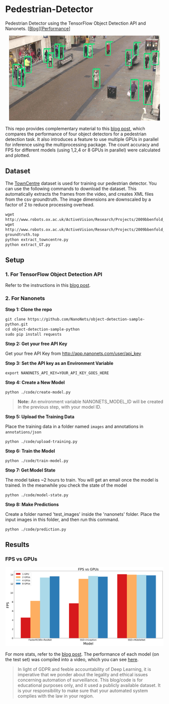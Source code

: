 # Pedestrian-Detector

Pedestrian Detector using the TensorFlow Object Detection API and Nanonets. [[Blog](https://medium.com/nanonets/how-to-automate-surveillance-easily-with-deep-learning-4eb4fa0cd68d)][[Performance](https://www.youtube.com/watch?v=0hWW6FVcFAo)]

<p align="center">
  <img src="/output.gif" alt="Pedestrian Detector in action"></img>
</p>

This repo provides complementary material to this [blog post](https://medium.com/nanonets/how-to-automate-surveillance-easily-with-deep-learning-4eb4fa0cd68d), which compares the performance of four object detectors for a pedestrian detection task. It also introduces a feature to use multiple GPUs in parallel for inference using the multiprocessing package. The count accuracy and FPS for different models (using 1,2,4 or 8 GPUs in parallel) were calculated and plotted.

## Dataset
The [TownCentre](http://www.robots.ox.ac.uk/ActiveVision/Research/Projects/2009bbenfold_headpose/project.html#datasets) dataset is used for training our pedestrian detector. You can use the following commands to download the dataset. This automatically extracts the frames from the video, and creates XML files from the csv groundtruth. The image dimensions are downscaled by a factor of 2 to reduce processing overhead.
```
wget http://www.robots.ox.ac.uk/ActiveVision/Research/Projects/2009bbenfold_headpose/Datasets/TownCentreXVID.avi
wget http://www.robots.ox.ac.uk/ActiveVision/Research/Projects/2009bbenfold_headpose/Datasets/TownCentre-groundtruth.top
python extract_towncentre.py
python extract_GT.py
```
## Setup
### 1. For TensorFlow Object Detection API
Refer to the instructions in this [blog post](https://medium.com/nanonets/how-to-automate-surveillance-easily-with-deep-learning-4eb4fa0cd68d).

### 2. For Nanonets
**Step 1: Clone the repo**
```
git clone https://github.com/NanoNets/object-detection-sample-python.git
cd object-detection-sample-python
sudo pip install requests
```
**Step 2: Get your free API Key**

Get your free API Key from http://app.nanonets.com/user/api_key

**Step 3: Set the API key as an Environment Variable**
```
export NANONETS_API_KEY=YOUR_API_KEY_GOES_HERE
```
**Step 4: Create a New Model**
```
python ./code/create-model.py
```
>**Note:** An environment variable NANONETS_MODEL_ID will be created in the previous step, with your model ID.

**Step 5: Upload the Training Data**

Place the training data in a folder named `images` and annotations in `annotations/json`
```
python ./code/upload-training.py
```
**Step 6: Train the Model**
```
python ./code/train-model.py
```
**Step 7: Get Model State**

The model takes ~2 hours to train. You will get an email once the model is trained. In the meanwhile you check the state of the model
```
python ./code/model-state.py
```
**Step 8: Make Predictions**

Create a folder named 'test_images' inside the 'nanonets' folder. Place the input images in this folder, and then run this command.
```
python ./code/prediction.py
```

## Results
### FPS vs GPUs
<p align="center">
  <img src="/fps.png" alt="FPS vs GPUs"></img>
</p>

For more stats, refer to the [blog post](https://medium.com/nanonets/how-to-automate-surveillance-easily-with-deep-learning-4eb4fa0cd68d).
The performance of each model (on the test set) was compiled into a video, which you can see [here](https://www.youtube.com/watch?v=0hWW6FVcFAo).

>In light of GDPR and feeble accountability of Deep Learning, it is imperative that we ponder about the legality and ethical issues concerning automation of surveillance. This blog/code is for educational purposes only, and it used a publicly available dataset. It is your responsibility to make sure that your automated system complies with the law in your region.

